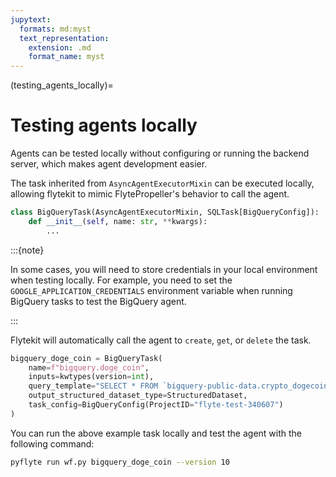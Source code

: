 ```yaml
---
jupytext:
  formats: md:myst
  text_representation:
    extension: .md
    format_name: myst
---
```


(testing_agents_locally)=
# Testing agents locally

Agents can be tested locally without configuring or running the backend server, which makes agent development easier.

The task inherited from `AsyncAgentExecutorMixin` can be executed locally, allowing flytekit to mimic FlytePropeller's behavior to call the agent.

```python
class BigQueryTask(AsyncAgentExecutorMixin, SQLTask[BigQueryConfig]):
    def __init__(self, name: str, **kwargs):
        ...
```

:::{note}

In some cases, you will need to store credentials in your local environment when testing locally.
For example, you need to set the `GOOGLE_APPLICATION_CREDENTIALS` environment variable when running BigQuery tasks to test the BigQuery agent.

:::

Flytekit will automatically call the agent to `create`, `get`, or `delete` the task.

```python
bigquery_doge_coin = BigQueryTask(
    name=f"bigquery.doge_coin",
    inputs=kwtypes(version=int),
    query_template="SELECT * FROM `bigquery-public-data.crypto_dogecoin.transactions` WHERE version = @version LIMIT 10;",
    output_structured_dataset_type=StructuredDataset,
    task_config=BigQueryConfig(ProjectID="flyte-test-340607")
)
```

You can run the above example task locally and test the agent with the following command:

```bash
pyflyte run wf.py bigquery_doge_coin --version 10
```
